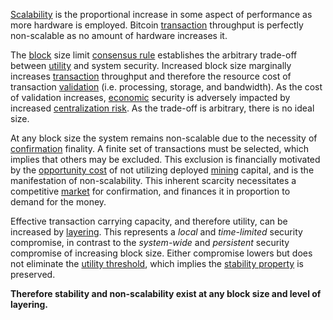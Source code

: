 [Scalability](https://en.wikipedia.org/wiki/Scalability) is the proportional increase in some aspect of performance as more hardware is employed. Bitcoin [transaction](Glossary#transaction) throughput is perfectly non-scalable as no amount of hardware increases it.

The [block](Glossary#block) size limit [consensus rule](Glossary#rule) establishes the arbitrary trade-off between [utility](Glossary#utility) and system security. Increased block size marginally increases [transaction](Glossary#transaction) throughput and therefore the resource cost of transaction [validation](Glossary#validation) (i.e. processing, storage, and bandwidth). As the cost of validation increases, [economic](Glossary#economy) security is adversely impacted by increased [centralization risk](Centralization-Risk). As the trade-off is arbitrary, there is no ideal size.

At any block size the system remains non-scalable due to the necessity of [confirmation](Glossary#confirmation) finality. A finite set of transactions must be selected, which implies that others may be excluded. This exclusion is financially motivated by the [opportunity cost](https://en.wikipedia.org/wiki/Opportunity_cost) of not utilizing deployed [mining](Glossary#mine) capital, and is the manifestation of non-scalability. This inherent scarcity necessitates a competitive [market](Glossary#market) for confirmation, and finances it in proportion to demand for the money.

Effective transaction carrying capacity, and therefore utility, can be increased by [layering](Glossary#layering). This represents a *local* and *time-limited* security compromise, in contrast to the *system-wide* and *persistent* security compromise of increasing block size. Either compromise lowers but does not eliminate the [utility threshold](Utility-Threshold-Property), which implies the [stability property](Stability-Property) is preserved.

**Therefore stability and non-scalability exist at any block size and level of layering.**
